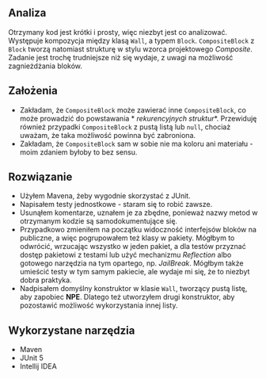 ## Analiza

Otrzymany kod jest krótki i prosty, więc niezbyt jest co analizować. Występuje kompozycja między klasą ```Wall```, a
typem ```Block```. ```CompositeBlock``` z ```Block``` tworzą natomiast strukturę w stylu wzorca projektowego
*Composite*.
Zadanie jest trochę trudniejsze niż się wydaje, z uwagi na możliwość zagnieżdżania bloków.

## Założenia

- Zakładam, że ```CompositeBlock``` może zawierać inne ```CompositeBlock```, co może prowadzić do powstawania *
  *rekurencyjnych struktur**. Przewiduję również przypadki ```CompositeBlock``` z pustą listą lub ```null```, chociaż
  uważam, że taka możliwość powinna być zabroniona.
- Zakładam, że ```CompositeBlock``` sam w sobie nie ma koloru ani materiału - moim zdaniem byłoby to bez sensu.

## Rozwiązanie

- Użyłem Mavena, żeby wygodnie skorzystać z JUnit.
- Napisałem testy jednostkowe - staram się to robić zawsze.
- Usunąłem komentarze, uznałem je za zbędne, ponieważ nazwy metod w otrzymanym kodzie są samodokumentujące się.
- Przypadkowo zmieniłem na początku widoczność interfejsów bloków na publiczne, a więc pogrupowałem też klasy w pakiety.
  Mógłbym to odwrócić, wrzucając wszystko w jeden pakiet, a dla testów przyznać dostęp pakietowi z testami lub użyć
  mechanizmu *Reflection* albo gotowego narzędzia na tym opartego, np. *JailBreak*. Mógłbym także umieścić testy w tym
  samym pakiecie, ale wydaje mi się, że to niezbyt dobra praktyka.
- Nadpisałem domyślny konstruktor w klasie ```Wall```, tworzący pustą listę, aby zapobiec **NPE**. Dlatego też
  utworzyłem drugi konstruktor, aby pozostawić możliwość wykorzystania innej listy.

## Wykorzystane narzędzia

- Maven
- JUnit 5
- Intellij IDEA